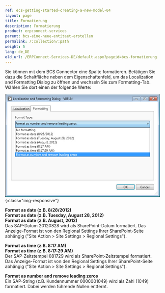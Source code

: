 ```yaml
---
ref: ecs-getting-started-creating-a-new-model-04
layout: page
title: Formatierung
description: Formatierung
product: erpconnect-services
parent: bcs-eine-neue-entitaet-erstellen
permalink: /:collection/:path
weight: 5
lang: de_DE
old_url: /ERPConnect-Services-DE/default.aspx?pageid=bcs-formatierung
---
```


Sie können mit dem BCS Connector eine Spalte formatieren. Betätigen Sie dazu die Schaltfläche neben dem Eigenschaftenfeld, um das Localization and Formatting Dialog zu öffnen und wechseln Sie zum Formatting-Tab. Wählen Sie dort einen der folgende Werte:

![BCS-Formatting](/img/content/BCS-Formatting.png){:class="img-responsive"}

**Format as date (z.B. 8/28/2012)** <br>
**Format as date (z.B. Tuesday, August 28, 2012)** <br>
**Format as date (z.B.  August, 2012)** <br>
Das SAP-Datum 20120828 wird als SharePoint-Datum formatiert. Das Anzeige-Format ist von den Regional Settings Ihrer SharePoint-Seite abhängig ("Site Action > Site Settings > Regional Settings"). 

**Format as time (z.B. 8:17 AM)** <br>
**Format as time (z.B. 8:17:29 AM)** <br>
Der SAP-Zeitstempel 081729 wird als SharePoint-Zeitstempel formatiert. Das Anzeige-Format ist von den Regional Settings Ihrer SharePoint-Seite abhängig ("Site Action > Site Settings > Regional Settings").

**Format as number and remove leading zeros** <br>
Ein SAP-String (z.B. Kundennummer 0000001049) wird als Zahl (1049) formatiert. Dabei werden führende Nullen entfernt.